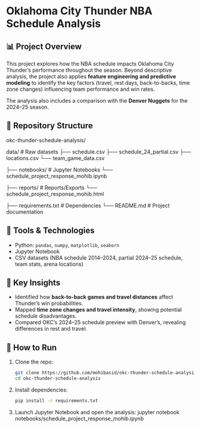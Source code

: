 # Oklahoma City Thunder NBA Schedule Analysis

## 📊 Project Overview
This project explores how the NBA schedule impacts Oklahoma City Thunder’s performance 
throughout the season. Beyond descriptive analysis, the project also applies **feature engineering 
and predictive modeling** to identify the key factors (travel, rest days, back-to-backs, 
time zone changes) influencing team performance and win rates.

The analysis also includes a comparison with the **Denver Nuggets** for the 2024–25 season.

## 📂 Repository Structure

okc-thunder-schedule-analysis/

data/ # Raw datasets
├── schedule.csv
├── schedule_24_partial.csv
├── locations.csv
└── team_game_data.csv

├── notebooks/ # Jupyter Notebooks
└── schedule_project_response_mohib.ipynb

├── reports/ # Reports/Exports
 └── schedule_project_response_mohib.html

├── requirements.txt # Dependencies
└── README.md # Project documentation

## 🔧 Tools & Technologies
- Python: `pandas`, `numpy`, `matplotlib`, `seaborn`
- Jupyter Notebook
- CSV datasets (NBA schedule 2014–2024, partial 2024–25 schedule, team stats, arena locations)

## 🚀 Key Insights
- Identified how **back-to-back games and travel distances** affect Thunder’s win probabilities.  
- Mapped **time zone changes and travel intensity**, showing potential schedule disadvantages.  
- Compared OKC’s 2024–25 schedule preview with Denver’s, revealing differences in rest and travel.  

## 📝 How to Run
1. Clone the repo:
   ```bash
   git clone https://github.com/mohibasid/okc-thunder-schedule-analysis.git
   cd okc-thunder-schedule-analysis

2. Install dependencies:
   ```bash
   pip install -r requirements.txt

3. Launch Jupyter Notebook and open the analysis:
   jupyter notebook notebooks/schedule_project_response_mohib.ipynb
